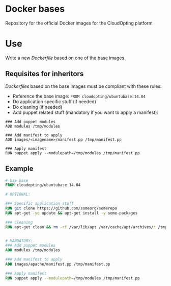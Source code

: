 # Docker bases

Repository for the official Docker images for the CloudOpting platform

# Use

Write a new _Dockerfile_ based on one of the base images.

## Requisites for inheritors

_Dockerfiles_ based on the base images must be compliant with these rules:

- Reference the base image: `FROM cloudopting/ubuntubase:14.04`
- Do application specific stuff (if needed)
- Do cleaning (if needed)
- Add puppet related stuff (mandatory if you want to apply a manifest):
```
### Add puppet modules
ADD modules /tmp/modules

### Add manifest to apply
ADD images/<imagename>/manifest.pp /tmp/manifest.pp

### Apply manifest
RUN puppet apply --modulepath=/tmp/modules /tmp/manifest.pp
```

## Example

```Dockerfile
# Use base
FROM cloudopting/ubuntubase:14.04

# OPTIONAL:

### Specific application stuff
RUN git clone https://github.com/someorg/somerepo
RUN apt-get -yq update && apt-get install -y some-packages

### Cleaning
RUN apt-get clean && rm -rf /var/lib/apt /var/cache/apt/archives/* /tmp/*


# MANDATORY:
### Add puppet modules
ADD modules /tmp/modules

### Add manifest to apply
ADD images/apache/manifest.pp /tmp/manifest.pp

### Apply manifest
RUN puppet apply --modulepath=/tmp/modules /tmp/manifest.pp
```
